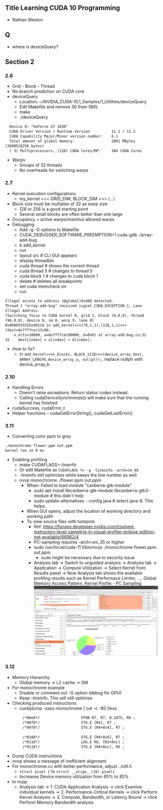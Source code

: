 ## Title Learning CUDA 10 Programming
- Nathan Weston

## Q
- where is deviceQuery?

## Section 2
### 2.6
- Grid - Block - Thread
- No branch prediction on CUDA core
- deviceQuery
  - Location: ~/NVIDIA_CUDA-10.1_Samples/1_Utilities/deviceQuery
  - Edit Makefile and remove 30 from SMS
  - make
  - ./deviceQuery
```
  Device 0: "GeForce GT 1030"
  CUDA Driver Version / Runtime Version          11.1 / 11.1
  CUDA Capability Major/Minor version number:    6.1
  Total amount of global memory:                 2001 MBytes (2098528256 bytes)
  ( 3) Multiprocessors, (128) CUDA Cores/MP:     384 CUDA Cores
```
- Warps
  - Groups of 32 threads
  - No overheads for switching warps

### 2.7
- Kernel execution configurations
  - my_kernel <<< GRID_DIM, BLOCK_DIM >>> (...)
- Block size must be multiples of 32 as warp size
  - 128 or 256 is a good starting point
  - Several small blocks are often better than one large
- Occupancy = active warps/maximul allowed warps
- Debugging
  - Add -g -G options to Makefile
  - CUDA_DEBUGGER_SOFTWARE_PREEMPTION=1 cuda-gdb ./array-add-bug
  - b add_kernel
  - run
  - layout src # CLI GUI appears
  - display threadIdx
  - cuda thread # shows the current thread
  - cuda thread 5  # changes to thread 5
  - cuda block 1  # changes to cuda block 1
  - delete # deletes all breakpoints
  - set cuda memcheck on
  - run
```
Illegal access to address (@global)0xd80 detected.
Thread 1 "array-add-bug" received signal CUDA_EXCEPTION_1, Lane Illegal Address.
[Switching focus to CUDA kernel 0, grid 1, block (6,0,0), thread (96,0,0), device 0, sm 0, warp 9, lane 0]
0x0000555555e40218 in add_kernel<<<(79,1,1),(128,1,1)>>> (dest=0x7fffcec13c00,
    n_elts=10000, a=0x7fffcec00000, b=0x0) at array-add-bug.cu:32
32	  dest[index] = a[index] + b[index];
```
- How to fix?
  - In `add_kernel<<<n_blocks, BLOCK_SIZE>>>(device_array_dest, ARRAY_LENGTH,device_array_a, nullptr);`, replace nullptr with device_array_b

### 2.10
- Handling Errors
  - Doesn't raise exceptions. Return status codes instead.
  - Calling cudaDeviceSynchronize() will make sure that the running kernel has finished
- cudaSuccess, cudaError_t
- Helper functions - cudaGetErrorString(), cudaGetLastError()

### 3.11
- Converting color ppm to grey
```
./monochrome flower.ppm out.ppm
kernel ran in 0 ms
```
- Enabling profiling
  - make CUDAFLAGS=-lineinfo
  - Or edit Makefile as `CUDAFLAGS ?= -g -lineinfo -arch=sm_60`
  - -lineinfo still optimizes while keeps the line number as well
  - nvvp monochrome ./flower.ppm out.ppm
    - When: Failed to load module "canberra-gtk-module"
      - sudo apt install libcanberra-gtk-module libcanberra-gtk3-module # this didn't help
      - sudo update-alternatives --config java # select java-8. This helps.
    - When GUI opens, adjust the location of working directory and working path
    - To view source files with hotspots
      - Ref: https://forums.developer.nvidia.com/t/solved-instruction-level-sampling-in-visual-profiler-eclipse-edition-not-available/66962/4
      - PC-sampling requires -arch=sm_35 or higher
      - sudo /usr/local/cuda-11.1/bin/nvvp  ./monochrome  flower.ppm  out.ppm
        - sudo might be necessary due to security issue
      - Analysis tab -> Switch to unguided analysis -> Analysis tab -> Application -> Compute Utilization -> Select Kernel from Results panel -> Now Analysis tab shows the available profiling results such as Kernel Performace Limiter, ..., Global Memory Access Pattern, Kernel Profile - PC Sampling
![Snapshot of nvvp](./nvpp_snapshot.png)

### 3.12
- Memory Hierarchy
  -  Global memory -> L2 cache -> SM
- For monochrome example
  - Disable or comment out -G option (debug for GPU)
  - Keep -lineinfo. This will still optimize
- Checking produced instructions
  - cuobjdump -sass monochrome | cut -c -80 |less
```                  
        /*00e8*/                   FFMA R7, R7, 0.1875, R0 ;                    
        /*00f0*/                   STG.E [R4], R7 ;                             
        /*00f8*/                   STG.E [R4+0x4], R7 ;                         

        /*0108*/                   STG.E [R4+0x8], R7 ;                         
        /*0110*/                   LDG.E R6, [R2+0xc] ;                         
        /*0118*/                   STG.E [R4+0xc], R6 ;            
```
  - Dump CUDA instructions
  - nvvp shows a message of inefficient alignment
- For monochrome.cu with better performance, adjust ../util.h
  - `struct pixel {` to `struct __align__(16) pixel{`
  - Increases Device memory utilization from 65% to 85%
- In nvpp
  - Analysis tab -> 1. CUDA Application Analysis -> click Examine individual kernels -> 2. Performance-Critical Kernels -> click Perform Kernel Analysis -> 3. Compute, Bandwidth, or Latency Bound -> click Perform Memory Bandwidth analysis
